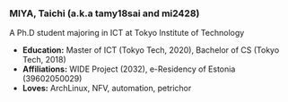 ### MIYA, Taichi (a.k.a tamy18sai and mi2428)

A Ph.D student majoring in ICT at Tokyo Institute of Technology

- **Education:** Master of ICT (Tokyo Tech, 2020), Bachelor of CS (Tokyo Tech, 2018)
- **Affiliations:** WIDE Project (2032), e-Residency of Estonia (39602050029)
- **Loves:** ArchLinux, NFV, automation, petrichor
